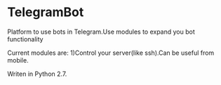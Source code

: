 # TelegramBot
Platform to use bots in Telegram.Use modules to expand you bot functionality

Current modules are:
1)Control your server(like ssh).Can be useful from mobile.

Writen in Python 2.7.
